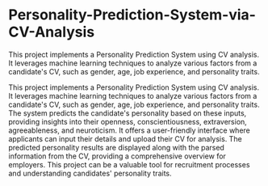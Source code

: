 # Personality-Prediction-System-via-CV-Analysis
This project implements a Personality Prediction System using CV analysis. It leverages machine learning techniques to analyze various factors from a candidate's CV, such as gender, age, job experience, and personality traits. 

This project implements a Personality Prediction System using CV analysis. It leverages machine learning techniques to analyze various factors from a candidate's CV, such as gender, age, job experience, and personality traits. The system predicts the candidate's personality based on these inputs, providing insights into their openness, conscientiousness, extraversion, agreeableness, and neuroticism. It offers a user-friendly interface where applicants can input their details and upload their CV for analysis. The predicted personality results are displayed along with the parsed information from the CV, providing a comprehensive overview for employers. This project can be a valuable tool for recruitment processes and understanding candidates' personality traits.
